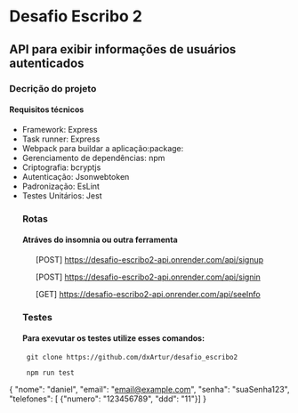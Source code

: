 <h1>Desafio Escribo 2</h1>
<h2> API para exibir informações de usuários autenticados</h2>

<h3>Decrição do projeto</h3>
<h4>Requisitos técnicos</h4>
<ul>
	<li>Framework: Express</li>
	<li>Task runner: Express</li>
	<li>Webpack para buildar a aplicação:package:</li>
	<li>Gerenciamento de dependências: npm</li>
	<li>Criptografia: bcryptjs</li>
	<li>Autenticação: Jsonwebtoken</li>
	<li>Padronização: EsLint</li>
	<li>Testes Unitários: Jest</li>

<h3>Rotas</h3>
<h4>Atráves do insomnia ou outra ferramenta</h4>
<ul>
	
[POST] https://desafio-escribo2-api.onrender.com/api/signup
	
[POST] https://desafio-escribo2-api.onrender.com/api/signin

[GET] https://desafio-escribo2-api.onrender.com/api/seeInfo
</ul>

<h3>Testes</h3>
<h4>Para exevutar os testes utilize esses comandos: </h4>

``` git clone https://github.com/dxArtur/desafio_escribo2```

``` npm run test```
	
</ul>


	




{
	"nome": "daniel",
  "email": "email@example.com",
  "senha": "suaSenha123",
  "telefones": [
    {"numero": "123456789", "ddd": "11"}]
}
